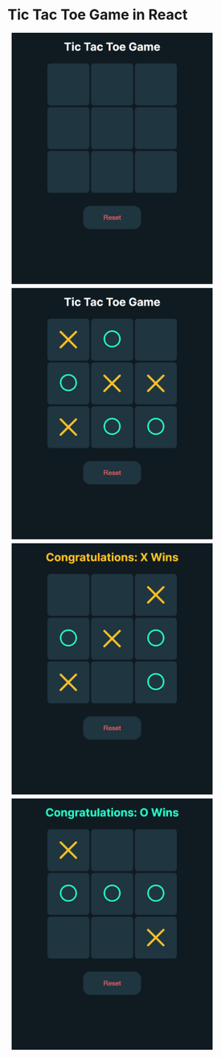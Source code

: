 # Tic Tac Toe Game in React

<img src='./screenshots/Screenshot1.png' style="width: 400px; margin: 0.5rem; display:block;"/>
<img src='./screenshots/Screenshot2.png' style="width: 400px; margin: 0.5rem; display:block;"/>
<img src='./screenshots/Screenshot3.png' style="width: 400px; margin: 0.5rem; display:block;"/>
<img src='./screenshots/Screenshot4.png' style="width: 400px; margin: 0.5rem; display:block;"/>

